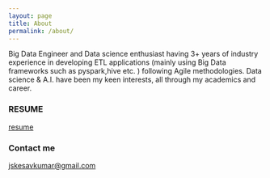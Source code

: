 ```yaml
---
layout: page
title: About
permalink: /about/
---
```


Big Data Engineer and Data science enthusiast having 3+ years of industry experience in developing ETL applications (mainly using Big Data frameworks such as pyspark,hive etc. ) following Agile methodologies. Data science & A.I. have been my keen interests, all through my academics and career. 

### RESUME
[resume](https://github.com/kesavsivakumar/kesavkumar.github.io/blob/bf3c2eba92d194b388716a7f4540376d77189a84/kesav_resume-19-03-2024.pdf) 

### Contact me

[jskesavkumar@gmail.com](mailto:jskesavkumar@gmail.com)
